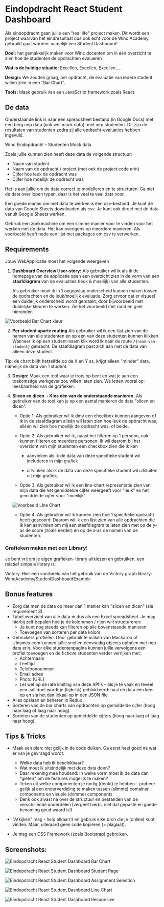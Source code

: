 # Eindopdracht React Student Dashboard

Als eindopdracht gaan jullie een "real life" project maken. Dit wordt een project waarvan het eindresultaat dus ook echt voor de Winc Academy gebruikt gaat worden: namelijk een Student Dashboard!

**Doel:** het gemakkelijk maken voor Winc docenten om in één overzicht te zien hoe de studenten de opdrachten evalueren

**Wat is de huidige situatie:** Excellen, Excellen, Excellen.....

**Design:** We zouden graag, per opdracht, de evaluatie van iedere student willen zien in een "Bar Chart".

**Tools:** Maak gebruik van een JavaScript framework zoals React.


## De data

Onderstaande link is naar een spreadsheet bestand (in Google Docs) met een berg nep data (ook wel mock data), met nep studenten. Dit zijn de resultaten van studenten zodra zij alle opdracht-evaluaties hebben ingevuld.

Winc Eindopdracht – Studenten Mock data

Zoals jullie kunnen zien heeft deze data de volgende structuur:
- Naam van student
- Naam van de opdracht / project (met ook de project code erin)
- Cijfer hoe leuk de opdracht was
- Cijfer hoe moeilijk de opdracht was

Het is aan jullie om de data correct te modelleren en te structuren. Ga niet de data over lopen typen, daar is het veel te veel data voor.

Een goede manier om met data te werken is een csv-bestand. Je kunt de data van Google Sheets downloaden als csv. Je kunt ook direct met de data vanuit Google Sheets werken.

Gebruik een zoekmachine om een slimme manier voor te vinden voor het werken met de data. Het kan overigens op meerdere manieren. Als voorbeeld heeft node een lijst met packages om csv te verwerken.


## Requirements

Jouw WebApplicatie moet het volgende weergeven

1. **Dashboard Overview User-story:** Als gebruiker wil ik als ik de homepage van de applicatie open een overzicht zien in de vorm van een **staafdiagram** van de evaluaties (leuk & moeilijk) van alle studenten.

    
    Als gebruiker moet ik in 1 oogopslag onderscheid kunnen maken tussen de opdrachten en de leuk/moeilijk evaluatie. Zorg ervoor dat er visueel een duidelijk onderscheid wordt gemaakt, door bijvoorbeeld met duidelijke kleuren te werken. Zie het voorbeeld met rood en geel hieronder.

![Voorbeeld Bar Chart kleur](./voorbeeld-bar-chart-kleur.png)


2. **Per student aparte routing** Als gebruiker wil ik een lijst zien van de namen van alle studenten en op een van deze studenten kunnen klikken. Wanneer ik op een student-naam klik word ik naar de route `/{naam-van-student}` gebracht. De staafdiagram past zich aan met de data van alleen deze student.

Tip: de chart blijft hetzelfde op de X en Y as, krijgt alleen "minder" data, namelijk de data van 1 student.

3. **Design:** Maak een tool waar je trots op bent en wat je aan een toekomstige werkgever zou willen laten zien. We letten vooral op: leesbaarheid van de grafieken.

4. **Slicen en dicen. - Kies één van de onderstaande manieren:** Als gebruiker van de tool kan je op een aantal manieren de data "slicen en dicen".

    - Optie 1: Als gebruiker wil ik dmv een checkbox kunnen aangeven of ik in de staafdiagram alléén wil laten zien hoe leuk de opdracht was, alléén wil zien hoe moeilijk de opdracht was, of beide.

    - Optie 2: Als gebruiker wil ik, naast het filteren op 1 persoon, ook kunnen filteren op meerdere personen. Ik wil daarom bij het overzicht van mijn studenten een checkbox zien die ik kan

        - aanvinken als ik de data van deze specifieke student wil includeren in mijn grafiek

        - uitvinken als ik de data van deze specifieke student wil uitsluiten uit mijn grafiek.

    - Optie 3: Als gebruiker wil ik een line-chart representatie zien van mijn data die het gemiddelde cijfer weergeeft voor "leuk" en het gemiddelde cijfer voor "moeilijk".

    ![Voorbeeld LIne Chart](./voorbeeld-line-chart.png)

    - Optie 4: Als gebruiker wil ik kunnen zien hoe 1 specifieke opdracht heeft gescoord. Daarom wil ik een lijst zien van alle opdrachten die ik kan aanvinken om mij een staafdiagram te laten zien met op de y-as de score (zoals eerder) en op de x-as de namen van de studenten.


### Grafieken maken met een Library!

Je bent vrij om je eigen grafieken-library uitkiezen en gebruiken, een relatief simpele library is:

Victory. Hier een voorbeeld van het gebruik van de Victory graph library:
WincAcademy/StudentDashboardExample


## Bonus features

- Zorg dat men de data op meer dan 1 manier kan "slicen en dicen" (zie requirement 3).
- Tabel overzicht van alle data ⇒ dus als een Excel spreadsheet. Je mag hierbij zelf bepalen hoe je de kolommen / rijen wilt structureren:
    - Je kunt nog steeds kan filteren op alle bovenstaande manieren
    - Toevoegen van sorteren per data kolom
- Gebruikers profielen. Door gebruik te maken van Mockaroo of UInames.com kunnen jullie snel en eenvoudig objects ophalen met nep data erin. Voor elke studentenpagina kunnen jullie vervolgens een profiel toevoegen en de fictieve studenten verder verrijken met:
    - Achternaam
    - Leeftijd
    - Telefoonnummer
    - Email adres
    - Photo (URL)
    - Let wel op de rate limiting van deze API's – als je te vaak en teveel een call doet wordt je (tijdelijk) geblokkeerd: haal de data één keer op en sla het dan lokaal op in een JSON file
- Alles opslaan en beheren in Redux .
- Sorteren van de bar charts van opdrachten op gemiddelde cijfer (hoog naar laag of laag naar hoog).
- Sorteren van de studenten op gemiddelde cijfers (hoog naar laag of laag naar hoog).


## Tips & Tricks

- Maak een plan: niet gelijk in de code duiken. Ga eerst heel goed na wat er van je gevraagd wordt:
    - Welke data heb ik beschikbaar?
    - Wat moet ik uiteindelijk met deze data doen?
    - Daar rekening mee houdend: in welke vorm moet ik de data dan "gieten" om de features mogelijk te maken?
    - Teken uit welke componenten je nodig (denkt) te hebben – probeer gelijk al een onderverdeling te maken tussen (slimme) container components en visuele (domme) components
    - Denk ook alvast na over de structuur en bestanden van de verschillende onderdelen (vergeet hierbij niet dat gepaste en goede benaming goud waard is!)

- "Afkijken" mag - help elkaar(!) en gebruik elke bron die je (online) kunt vinden. Maar, uiteraard geen code kopiëren (= plagiaat).
- Je mag een CSS Framework (zoals Bootstrap) gebruiken.



## Screenshots:

![Eindopdracht React Student Dashboard Bar Chart](./screenshot-winc-student-dashboard-bar-chart.png)

![Eindopdracht React Student Dashboard Student Page](./screenshot-winc-student-dashboard-student-page.png)

![Eindopdracht React Student Dashboard Assignment Selection](./screenshot-winc-student-dashboard-assignment-selection.png)

![Eindopdracht React Student Dashboard Line Chart](./screenshot-winc-student-dashboard-line-chart.png)

![Eindopdracht React Student Dashboard Responsive](./screenshot-winc-student-dashboard-responsive.png)


